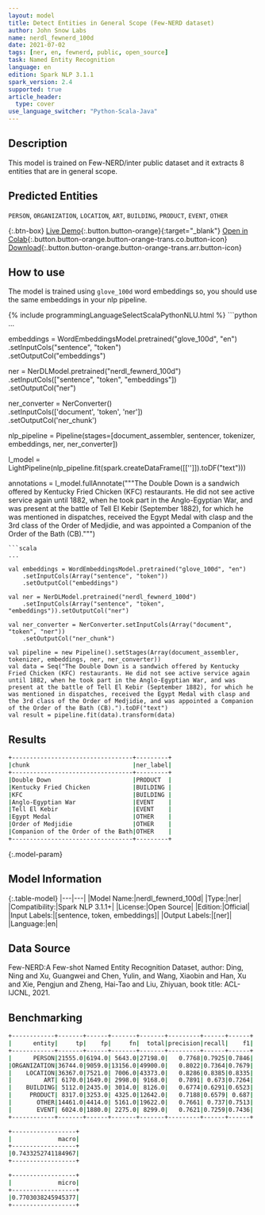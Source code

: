 ```yaml
---
layout: model
title: Detect Entities in General Scope (Few-NERD dataset)
author: John Snow Labs
name: nerdl_fewnerd_100d
date: 2021-07-02
tags: [ner, en, fewnerd, public, open_source]
task: Named Entity Recognition
language: en
edition: Spark NLP 3.1.1
spark_version: 2.4
supported: true
article_header:
  type: cover
use_language_switcher: "Python-Scala-Java"
---
```


## Description

This model is trained on Few-NERD/inter public dataset and it extracts 8 entities that are in general scope.

## Predicted Entities

`PERSON`, `ORGANIZATION`, `LOCATION`, `ART`, `BUILDING`, `PRODUCT`, `EVENT`, `OTHER`

{:.btn-box}
[Live Demo](https://demo.johnsnowlabs.com/public/NER_FEW_NERD/){:.button.button-orange}{:target="_blank"}
[Open in Colab](https://colab.research.google.com/github/JohnSnowLabs/spark-nlp-workshop/blob/master/tutorials/streamlit_notebooks/NER_FewNERD.ipynb){:.button.button-orange.button-orange-trans.co.button-icon}
[Download](https://s3.amazonaws.com/auxdata.johnsnowlabs.com/public/models/nerdl_fewnerd_100d_en_3.1.1_2.4_1625227974733.zip){:.button.button-orange.button-orange-trans.arr.button-icon}

## How to use

The model is trained using `glove_100d` word embeddings so, you should use the same embeddings in your nlp pipeline.

<div class="tabs-box" markdown="1">
{% include programmingLanguageSelectScalaPythonNLU.html %}
```python
...

embeddings = WordEmbeddingsModel.pretrained("glove_100d", "en")\
          .setInputCols("sentence", "token") \
          .setOutputCol("embeddings")

ner = NerDLModel.pretrained("nerdl_fewnerd_100d") \
        .setInputCols(["sentence", "token", "embeddings"]) \
        .setOutputCol("ner")

ner_converter = NerConverter()\
    .setInputCols(['document', 'token', 'ner']) \
    .setOutputCol('ner_chunk')

nlp_pipeline = Pipeline(stages=[document_assembler, sentencer, tokenizer, embeddings, ner, ner_converter])

l_model = LightPipeline(nlp_pipeline.fit(spark.createDataFrame([['']]).toDF("text")))

annotations = l_model.fullAnnotate("""The Double Down is a sandwich offered by Kentucky Fried Chicken (KFC) restaurants. He did not see active service again until 1882, when he took part in the Anglo-Egyptian War, and was present at the battle of Tell El Kebir (September 1882), for which he was mentioned in dispatches, received the Egypt Medal with clasp and the 3rd class of the Order of Medjidie, and was appointed a Companion of the Order of the Bath (CB).""")
```
```scala
...

val embeddings = WordEmbeddingsModel.pretrained("glove_100d", "en")
    .setInputCols(Array("sentence", "token"))
    .setOutputCol("embeddings")

val ner = NerDLModel.pretrained("nerdl_fewnerd_100d")
    .setInputCols(Array("sentence", "token", "embeddings")).setOutputCol("ner")

val ner_converter = NerConverter.setInputCols(Array("document", "token", "ner")) 
    .setOutputCol("ner_chunk")

val pipeline = new Pipeline().setStages(Array(document_assembler, tokenizer, embeddings, ner, ner_converter))
val data = Seq("The Double Down is a sandwich offered by Kentucky Fried Chicken (KFC) restaurants. He did not see active service again until 1882, when he took part in the Anglo-Egyptian War, and was present at the battle of Tell El Kebir (September 1882), for which he was mentioned in dispatches, received the Egypt Medal with clasp and the 3rd class of the Order of Medjidie, and was appointed a Companion of the Order of the Bath (CB).").toDF("text")
val result = pipeline.fit(data).transform(data)
```
</div>

## Results

```bash
+----------------------------------+---------+
|chunk                             |ner_label|
+----------------------------------+---------+
|Double Down                       |PRODUCT  |
|Kentucky Fried Chicken            |BUILDING |
|KFC                               |BUILDING |
|Anglo-Egyptian War                |EVENT    |
|Tell El Kebir                     |EVENT    |
|Egypt Medal                       |OTHER    |
|Order of Medjidie                 |OTHER    |
|Companion of the Order of the Bath|OTHER    |
+----------------------------------+---------+
```

{:.model-param}
## Model Information

{:.table-model}
|---|---|
|Model Name:|nerdl_fewnerd_100d|
|Type:|ner|
|Compatibility:|Spark NLP 3.1.1+|
|License:|Open Source|
|Edition:|Official|
|Input Labels:|[sentence, token, embeddings]|
|Output Labels:|[ner]|
|Language:|en|

## Data Source

Few-NERD:A Few-shot Named Entity Recognition Dataset, author: Ding, Ning and Xu, Guangwei and Chen, Yulin, and Wang, Xiaobin and Han, Xu and Xie, Pengjun and Zheng, Hai-Tao and Liu, Zhiyuan, book title: ACL-IJCNL, 2021.

## Benchmarking

```bash
+------------+-------+------+-------+-------+---------+------+------+
|      entity|     tp|    fp|     fn|  total|precision|recall|    f1|
+------------+-------+------+-------+-------+---------+------+------+
|      PERSON|21555.0|6194.0| 5643.0|27198.0|   0.7768|0.7925|0.7846|
|ORGANIZATION|36744.0|9059.0|13156.0|49900.0|   0.8022|0.7364|0.7679|
|    LOCATION|36367.0|7521.0| 7006.0|43373.0|   0.8286|0.8385|0.8335|
|         ART| 6170.0|1649.0| 2998.0| 9168.0|   0.7891| 0.673|0.7264|
|    BUILDING| 5112.0|2435.0| 3014.0| 8126.0|   0.6774|0.6291|0.6523|
|     PRODUCT| 8317.0|3253.0| 4325.0|12642.0|   0.7188|0.6579| 0.687|
|       OTHER|14461.0|4414.0| 5161.0|19622.0|   0.7661| 0.737|0.7513|
|       EVENT| 6024.0|1880.0| 2275.0| 8299.0|   0.7621|0.7259|0.7436|
+------------+-------+------+-------+-------+---------+------+------+

+------------------+
|             macro|
+------------------+
|0.7433252741184967|
+------------------+

+------------------+
|             micro|
+------------------+
|0.7703038245945377|
+------------------+
```